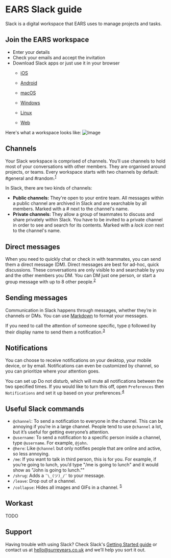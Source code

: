 # EARS Slack guide
Slack is a digital workspace that EARS uses to manage projects and tasks. 

## Join the EARS workspace
- Enter your details
- Check your emails and accept the invitation
- Download Slack apps or just use it in your browser
	- [iOS](https://get.slack.help/hc/en-us/articles/208401947)
	- [Android](https://get.slack.help/hc/en-us/articles/207691318)

	- [macOS](https://get.slack.help/hc/en-us/articles/207677868)
	- [Windows](https://get.slack.help/hc/en-us/articles/209038037-Slack-for-Windows)
	- [Linux](https://get.slack.help/hc/en-us/articles/212924728)

	- [Web](https://surreyears.slack.com)

Here's what a workspace looks like:
![Image](https://get.slack.help/hc/article_attachments/115015069663/WHAT_IS_SLACK_Slack_overview.png)

## Channels
Your Slack workspace is comprised of channels. You’ll use channels to hold most of your conversations with other members. They are organised around projects, or teams. Every workspace starts with two channels by default:  #general and #random.<sup>[1](https://get.slack.help/hc/en-us/articles/115004071768-What-is-Slack-#channels)</sup>

In Slack, there are two kinds of channels:
- **Public channels:** They're open to your entire team. All messages within a public channel are archived in Slack and are searchable by all members. Marked with a # next to the channel's name.
- **Private channels:** They allow a group of teammates to discuss and share privately within Slack. You have to be invited to a private channel in order to see and search for its contents. Marked with a *lock icon* next to the channel's name.

## Direct messages
When you need to quickly chat or check in with teammates, you can send them a direct message (DM). Direct messages are best for ad-hoc, quick discussions. These conversations are only visible to and searchable by you and the other members you DM. You can DM just one person, or start a group message with up to 8 other people.<sup>[2](https://get.slack.help/hc/en-us/articles/115004071768-What-is-Slack-#direct-messages-)

## Sending messages
Communication in Slack happens through messages, whether they’re in channels or DMs. You can use [Markdown](https://get.slack.help/hc/en-us/articles/202288908) to format your messages.

If you need to call the attention of someone specific, type `@` followed by their display name to send them a notification.<sup>[3](https://get.slack.help/hc/en-us/articles/115004071768-What-is-Slack-#sending-messages)</sup>

## Notifications
You can choose to receive notifications on your desktop, your mobile device, or by email. Notifications can even be customized by channel, so you can prioritize where your attention goes.

You can set up Do not disturb, which will mute all notifications between the two specified times. If you would like to turn this off, open `Preferences` then `Notifications` and set it up based on your preferences.<sup>[4](https://get.slack.help/hc/en-us/articles/115004071768-What-is-Slack-#notifications)</sup>

## Useful Slack commands
- `@channel`: To send a notification to everyone in the channel. This can be annoying if you’re in a large channel. People tend to use `@channel` a lot, but it’s useful for getting everyone’s attention.
- `@username`: To send a notification to a specific person inside a channel, type `@username`. For example, `@john`.
- `@here`: Like `@channel` but only notifies people that are online and active, so less annoying.
- `/me`: If you want to talk in third person, this is for you. For example, if you’re going to lunch, you’d type "/me is going to lunch" and it would show as "John is going to lunch.""
- `/shrug`: Adds a `¯\_(ツ)_/¯` to your message.
- `/leave`: Drop out of a channel.
- `/collapse`: Hides all images and GIFs in a channel.
<sup>[5](https://thenextweb.com/insider/2015/08/11/the-ultimate-guide-to-doing-anything-in-slack/)

## Workast
TODO

## Support
Having trouble with using Slack? Check Slack's [Getting Started guide](https://get.slack.help/hc/en-us/categories/202622877-Slack-Guides) or contact us at [hello@surreyears.co.uk](mailto:hello@surreyears.co.uk) and we’ll help you sort it out.

